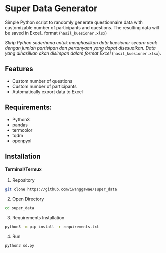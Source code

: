 # **Super Data Generator**
Simple Python script to randomly generate questionnaire data with customizable number of participants and questions. The resulting data will be saved in Excel_ format (`hasil_kuesioner.xlsx`)

_Skrip Python sederhana untuk menghasilkan data kuesioner secara acak dengan jumlah partisipan dan pertanyaan yang dapat disesuaikan. Data yang dihasilkan akan disimpan dalam format Excel_ (`hasil_kuesioner.xlsx`).


## **Features**
- Custom number of questions
- Custom number of participants
- Automatically export data to Excel

## **Requirements:**
- Python3
- pandas
- termcolor
- tqdm
- openpyxl

## Installation

#### Terminal/Termux
1. Repository
```sh
git clone https://github.com/iwanggawae/super_data
```
2. Open Directory
```sh
cd super_data
```
3. Requirements Installation
```sh
python3 -m pip install -r requirements.txt
```
4. Run
```sh
python3 sd.py
```
